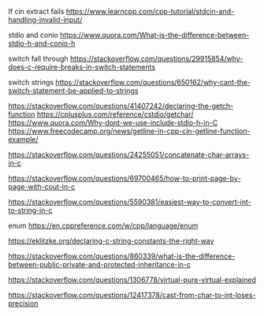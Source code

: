 If cin extract fails
https://www.learncpp.com/cpp-tutorial/stdcin-and-handling-invalid-input/

stdio and conio
https://www.quora.com/What-is-the-difference-between-stdio-h-and-conio-h

switch fall through
https://stackoverflow.com/questions/29915854/why-does-c-require-breaks-in-switch-statements

switch strings
https://stackoverflow.com/questions/650162/why-cant-the-switch-statement-be-applied-to-strings

https://stackoverflow.com/questions/41407242/declaring-the-getch-function
https://cplusplus.com/reference/cstdio/getchar/
https://www.quora.com/Why-dont-we-use-include-stdio-h-in-C
https://www.freecodecamp.org/news/getline-in-cpp-cin-getline-function-example/

https://stackoverflow.com/questions/24255051/concatenate-char-arrays-in-c

https://stackoverflow.com/questions/69700465/how-to-print-page-by-page-with-cout-in-c

https://stackoverflow.com/questions/5590381/easiest-way-to-convert-int-to-string-in-c

enum
https://en.cppreference.com/w/cpp/language/enum

https://eklitzke.org/declaring-c-string-constants-the-right-way

https://stackoverflow.com/questions/860339/what-is-the-difference-between-public-private-and-protected-inheritance-in-c

https://stackoverflow.com/questions/1306778/virtual-pure-virtual-explained

https://stackoverflow.com/questions/12417378/cast-from-char-to-int-loses-precision